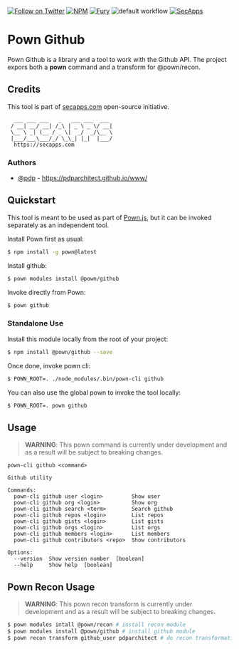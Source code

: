 [![Follow on Twitter](https://img.shields.io/twitter/follow/pownjs.svg?logo=twitter)](https://twitter.com/pownjs)
[![NPM](https://img.shields.io/npm/v/@pown/github.svg)](https://www.npmjs.com/package/@pown/github)
[![Fury](https://img.shields.io/badge/version-2x%20Fury-red.svg)](https://github.com/pownjs/lobby)
![default workflow](https://github.com/pownjs/github/actions/workflows/default.yaml/badge.svg)
[![SecApps](https://img.shields.io/badge/credits-SecApps-black.svg)](https://secapps.com)

# Pown Github

Pown Github is a library and a tool to work with the Github API. The project expors both a **pown** command and a transform for @pown/recon.

## Credits

This tool is part of [secapps.com](https://secapps.com) open-source initiative.

```
  ___ ___ ___   _   ___ ___  ___
 / __| __/ __| /_\ | _ \ _ \/ __|
 \__ \ _| (__ / _ \|  _/  _/\__ \
 |___/___\___/_/ \_\_| |_|  |___/
  https://secapps.com
```

### Authors

* [@pdp](https://twitter.com/pdp) - https://pdparchitect.github.io/www/

## Quickstart

This tool is meant to be used as part of [Pown.js](https://github.com/pownjs/pown), but it can be invoked separately as an independent tool.

Install Pown first as usual:

```sh
$ npm install -g pown@latest
```

Install github:

```sh
$ pown modules install @pown/github
```

Invoke directly from Pown:

```sh
$ pown github
```

### Standalone Use

Install this module locally from the root of your project:

```sh
$ npm install @pown/github --save
```

Once done, invoke pown cli:

```sh
$ POWN_ROOT=. ./node_modules/.bin/pown-cli github
```

You can also use the global pown to invoke the tool locally:

```sh
$ POWN_ROOT=. pown github
```

## Usage

> **WARNING**: This pown command is currently under development and as a result will be subject to breaking changes.

```
pown-cli github <command>

Github utility

Commands:
  pown-cli github user <login>         Show user
  pown-cli github org <login>          Show org
  pown-cli github search <term>        Search github
  pown-cli github repos <login>        List repos
  pown-cli github gists <login>        List gists
  pown-cli github orgs <login>         List orgs
  pown-cli github members <login>      List members
  pown-cli github contributors <repo>  Show contributors

Options:
  --version  Show version number  [boolean]
  --help     Show help  [boolean]
```

## Pown Recon Usage

> **WARNING**: This pown recon transform is currently under development and as a result will be subject to breaking changes.

```bash
$ pown modules intall @pown/recon # install recon module
$ pown modules install @pown/github # install github module
$ pown recon transform github_user pdparchitect # do recon transformation
```
